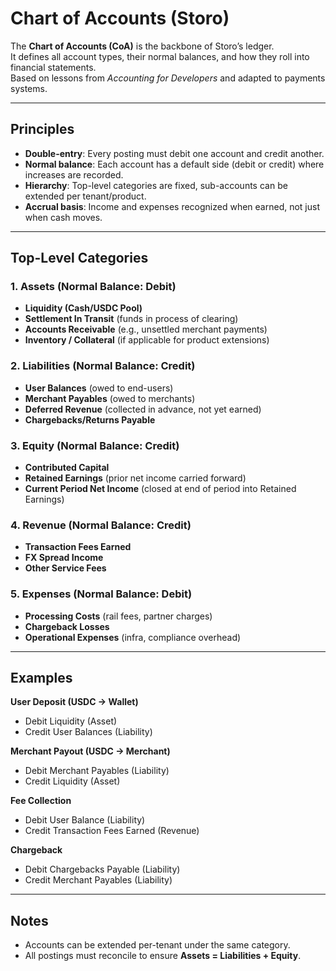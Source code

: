 # Chart of Accounts (Storo)

The **Chart of Accounts (CoA)** is the backbone of Storo’s ledger.  
It defines all account types, their normal balances, and how they roll into financial statements.  
Based on lessons from *Accounting for Developers* and adapted to payments systems.

---

## Principles

- **Double-entry**: Every posting must debit one account and credit another.  
- **Normal balance**: Each account has a default side (debit or credit) where increases are recorded.  
- **Hierarchy**: Top-level categories are fixed, sub-accounts can be extended per tenant/product.  
- **Accrual basis**: Income and expenses recognized when earned, not just when cash moves.  

---

## Top-Level Categories

### 1. Assets (Normal Balance: Debit)
- **Liquidity (Cash/USDC Pool)**  
- **Settlement In Transit** (funds in process of clearing)  
- **Accounts Receivable** (e.g., unsettled merchant payments)  
- **Inventory / Collateral** (if applicable for product extensions)  

### 2. Liabilities (Normal Balance: Credit)
- **User Balances** (owed to end-users)  
- **Merchant Payables** (owed to merchants)  
- **Deferred Revenue** (collected in advance, not yet earned)  
- **Chargebacks/Returns Payable**  

### 3. Equity (Normal Balance: Credit)
- **Contributed Capital**  
- **Retained Earnings** (prior net income carried forward)  
- **Current Period Net Income** (closed at end of period into Retained Earnings)  

### 4. Revenue (Normal Balance: Credit)
- **Transaction Fees Earned**  
- **FX Spread Income**  
- **Other Service Fees**  

### 5. Expenses (Normal Balance: Debit)
- **Processing Costs** (rail fees, partner charges)  
- **Chargeback Losses**  
- **Operational Expenses** (infra, compliance overhead)  

---

## Examples

**User Deposit (USDC → Wallet)**  
- Debit Liquidity (Asset)  
- Credit User Balances (Liability)  

**Merchant Payout (USDC → Merchant)**  
- Debit Merchant Payables (Liability)  
- Credit Liquidity (Asset)  

**Fee Collection**  
- Debit User Balance (Liability)  
- Credit Transaction Fees Earned (Revenue)  

**Chargeback**  
- Debit Chargebacks Payable (Liability)  
- Credit Merchant Payables (Liability)  

---

## Notes
- Accounts can be extended per-tenant under the same category.  
- All postings must reconcile to ensure **Assets = Liabilities + Equity**.  
